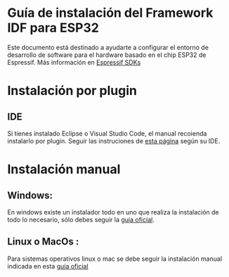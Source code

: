 # Guía de instalación del Framework IDF para ESP32

Este documento está destinado a ayudarte a configurar el entorno de desarrollo de software para el hardware basado en el chip ESP32 de Espressif. Más información en [Espressif SDKs](https://www.espressif.com/en/products/sdks/esp-idf)


# Instalación por plugin
## IDE
Si tienes instalado Eclipse o Visual Studio Code, el manual recoienda instalarlo por plugin. Seguir las instruciones de [esta página](https://docs.espressif.com/projects/esp-idf/en/stable/esp32/get-started/index.html#ide) según su IDE.

# Instalación manual

## Windows:
En windows existe un instalador todo en uno que realiza la instalación de todo lo necesario, sólo debes seguir la [guía oficial](https://docs.espressif.com/projects/esp-idf/en/stable/esp32/get-started/windows-setup.html).

## Linux o MacOs :
Para sistemas operativos linux o mac se debe seguir la instalación manual indicada en esta [guía oficial](https://docs.espressif.com/projects/esp-idf/en/stable/esp32/get-started/linux-macos-setup.html#)

